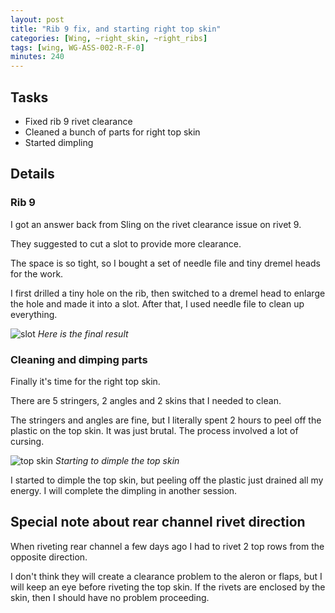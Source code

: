```yaml
---
layout: post
title: "Rib 9 fix, and starting right top skin"
categories: [Wing, ~right_skin, ~right_ribs]
tags: [wing, WG-ASS-002-R-F-0]
minutes: 240
---
```


## Tasks

* Fixed rib 9 rivet clearance
* Cleaned a bunch of parts for right top skin
* Started dimpling


## Details

### Rib 9

I got an answer back from Sling on the rivet clearance issue on rivet 9.

They suggested to cut a slot to provide more clearance.

The space is so tight, so I bought a set of needle file and tiny dremel heads for the work.

I first drilled a tiny hole on the rib, then switched to a dremel head to enlarge the hole and made it into a slot. After that, I used needle file to clean up everything.

![slot](https://lh3.googleusercontent.com/pw/AP1GczPybdHOg8js5n0fTBHiCeHJOHq0catCZ571WAnMIMfMyRMrG8h11QWPtTPa00AE-unil9r-QjhXmp5Fz9E18bQCX_x88301NNngxiD3SagEO31RYCTqWfOb55iYEW6ZL8-yyZUU2NmEBLZXBFPAneibgA=w3850-h2888-s-no-gm?authuser=3)
*Here is the final result*


### Cleaning and dimping parts

Finally it's time for the right top skin.

There are 5 stringers, 2 angles and 2 skins that I needed to clean.

The stringers and angles are fine, but I literally spent 2 hours to peel off the plastic on the top skin. It was just brutal. The process involved a lot of cursing.

![top skin](https://lh3.googleusercontent.com/pw/AP1GczOrSCLDKudem1uMILoQgbAP8r_oxgh-Pxy_cVZ_tykXMPFohFfz3SfMg_5JYVBEGplC-tY0dQubJtDCxi-L2WPtyl2MvhG3d60-iMyoydyXaqL6G9EbEJCpfeqF5cCmdVHn6L7i7vuHDVMQ1Otpgi-xeQ=w2166-h2888-s-no-gm?authuser=3)
*Starting to dimple the top skin*

I started to dimple the top skin, but peeling off the plastic just drained all my energy. I will complete the dimpling in another session.


## Special note about rear channel rivet direction

When riveting rear channel a few days ago I had to rivet 2 top rows from the opposite direction. 

I don't think they will create a clearance problem to the aleron or flaps, but I will keep an eye before riveting the top skin. If the rivets are enclosed by the skin, then I should have no problem proceeding.
